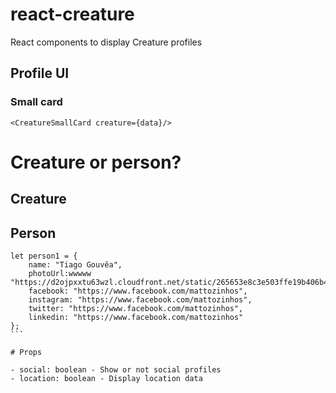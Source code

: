# react-creature
React components to display Creature profiles

## Profile UI

### Small card

```
<CreatureSmallCard creature={data}/>
```


# Creature or person?

## Creature

## Person

````
let person1 = {
    name: "Tiago Gouvêa",
    photoUrl:wwwww "https://d2ojpxxtu63wzl.cloudfront.net/static/265653e8c3e503ffe19b406b418722fc_2fc2d0a92d24554ee82195b29ef93af7d08c0d720df9bb5879c9f2988d81ee31",
    facebook: "https://www.facebook.com/mattozinhos",
    instagram: "https://www.facebook.com/mattozinhos",
    twitter: "https://www.facebook.com/mattozinhos",
    linkedin: "https://www.facebook.com/mattozinhos"
};
```

# Props

- social: boolean - Show or not social profiles
- location: boolean - Display location data


